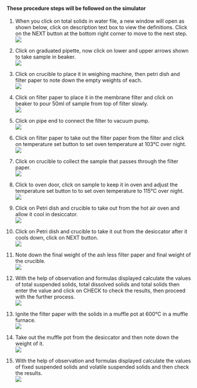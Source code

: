 #### These procedure steps will be followed on the simulator

1. When you click on total solids in water file, a new window will open as shown below, click on description text box to view the definitions. Click on the NEXT button at the bottom right corner to move to the next step. <br>
<img src="images/t1.png"><br>

2. Click on graduated pipette, now click on lower and upper arrows shown to take sample in beaker.<br>
<img src="images/t2.JPG"><br>

3. Click on crucible to place it in weighing machine, then petri dish and filter paper to note down the empty weights of each.<br>
<img src="images/t3.JPG"><br>

4. Click on filter paper to place it in the membrane filter and click on beaker to pour 50ml of sample from top of filter slowly.<br>
<img src="images/t4.JPG"><br>

5. Click on pipe end to connect the filter to vacuum pump.<br>
<img src="images/t5.JPG"><br>

6. Click on filter paper to take out the filter paper from the filter and click on temperature set button to set oven temperature at 103&deg;C over night.<br>
<img src="images/t6.JPG"><br>

7. Click on crucible to collect the sample that passes through the filter paper.<br>
<img src="images/t7.JPG"><br>

8. Click to oven door, click on sample to keep it in oven and adjust the temperature set button to to set oven temperature to 115&deg;C over night. <br>
<img src="images/t8.JPG"><br>

9. Click on Petri dish and crucible to take out from the hot air oven and allow it cool in desiccator.<br>
<img src="images/t9.JPG"><br>

10. Click on Petri dish and crucible to take it out from the desiccator after it cools down, click on NEXT button. <br>
<img src="images/t10.JPG"><br>

11. Note down the final weight of the ash less filter paper and final weight of the crucible.<br>
<img src="images/t11.JPG"><br>

12. With the help of observation and formulas displayed calculate the values of total suspended solids, total dissolved solids and total solids then enter the value and click on CHECK to check the results, then proceed with the further process.<br>
<img src="images/t12.JPG"><br>

13. Ignite the filter paper with the solids in a muffle pot at 600&deg;C in a muffle furnace.<br>
<img src="images/t13.JPG"><br>

14. Take out the muffle pot from the desiccator and then note down the weight of it.<br>
<img src="images/t14.JPG"><br>

15. With the help of observation and formulas displayed calculate the values of fixed suspended solids and volatile suspended solids and then check the results.<br>
<img src="images/t15.JPG"><br>
